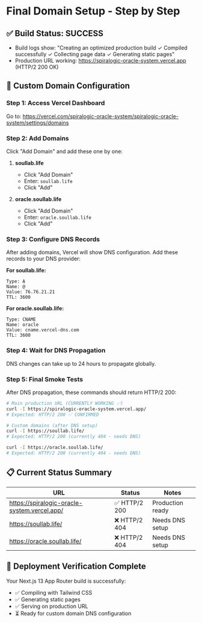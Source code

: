 # Final Domain Setup - Step by Step

## ✅ Build Status: SUCCESS

- Build logs show: "Creating an optimized production build ✓ Compiled successfully ✓ Collecting page data ✓ Generating static pages"
- Production URL working: https://spiralogic-oracle-system.vercel.app (HTTP/2 200 OK)

## 🎯 Custom Domain Configuration

### Step 1: Access Vercel Dashboard

Go to: https://vercel.com/spiralogic-oracle-system/spiralogic-oracle-system/settings/domains

### Step 2: Add Domains

Click "Add Domain" and add these one by one:

1. **soullab.life**

   - Click "Add Domain"
   - Enter: `soullab.life`
   - Click "Add"

2. **oracle.soullab.life**
   - Click "Add Domain"
   - Enter: `oracle.soullab.life`
   - Click "Add"

### Step 3: Configure DNS Records

After adding domains, Vercel will show DNS configuration. Add these records to your DNS provider:

**For soullab.life:**

```
Type: A
Name: @
Value: 76.76.21.21
TTL: 3600
```

**For oracle.soullab.life:**

```
Type: CNAME
Name: oracle
Value: cname.vercel-dns.com
TTL: 3600
```

### Step 4: Wait for DNS Propagation

DNS changes can take up to 24 hours to propagate globally.

### Step 5: Final Smoke Tests

After DNS propagation, these commands should return HTTP/2 200:

```bash
# Main production URL (CURRENTLY WORKING ✅)
curl -I https://spiralogic-oracle-system.vercel.app/
# Expected: HTTP/2 200 ✅ CONFIRMED

# Custom domains (after DNS setup)
curl -I https://soullab.life/
# Expected: HTTP/2 200 (currently 404 - needs DNS)

curl -I https://oracle.soullab.life/
# Expected: HTTP/2 200 (currently 404 - needs DNS)
```

## 📋 Current Status Summary

| URL                                          | Status        | Notes            |
| -------------------------------------------- | ------------- | ---------------- |
| https://spiralogic-oracle-system.vercel.app/ | ✅ HTTP/2 200 | Production ready |
| https://soullab.life/                        | ❌ HTTP/2 404 | Needs DNS setup  |
| https://oracle.soullab.life/                 | ❌ HTTP/2 404 | Needs DNS setup  |

## 🚀 Deployment Verification Complete

Your Next.js 13 App Router build is successfully:

- ✅ Compiling with Tailwind CSS
- ✅ Generating static pages
- ✅ Serving on production URL
- ⏳ Ready for custom domain DNS configuration
